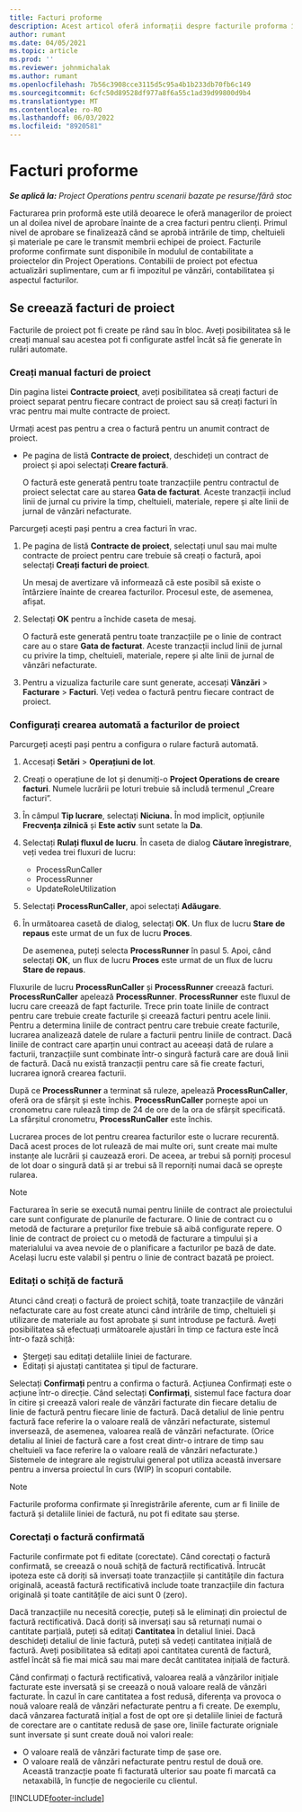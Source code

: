 ```yaml
---
title: Facturi proforme
description: Acest articol oferă informații despre facturile proforma în Operațiuni de proiect.
author: rumant
ms.date: 04/05/2021
ms.topic: article
ms.prod: ''
ms.reviewer: johnmichalak
ms.author: rumant
ms.openlocfilehash: 7b56c3908cce3115d5c95a4b1b233db70fb6c149
ms.sourcegitcommit: 6cfc50d89528df977a8f6a55c1ad39d99800d9b4
ms.translationtype: MT
ms.contentlocale: ro-RO
ms.lasthandoff: 06/03/2022
ms.locfileid: "8920581"
---
```

# <a name="proforma-invoices"></a>Facturi proforme

_**Se aplică la:** Project Operations pentru scenarii bazate pe resurse/fără stoc_

Facturarea prin proformă este utilă deoarece le oferă managerilor de proiect un al doilea nivel de aprobare înainte de a crea facturi pentru clienți. Primul nivel de aprobare se finalizează când se aprobă intrările de timp, cheltuieli și materiale pe care le transmit membrii echipei de proiect. Facturile proforme confirmate sunt disponibile în modulul de contabilitate a proiectelor din Project Operations. Contabilii de proiect pot efectua actualizări suplimentare, cum ar fi impozitul pe vânzări, contabilitatea și aspectul facturilor.


## <a name="creating-project-invoices"></a>Se creează facturi de proiect

Facturile de proiect pot fi create pe rând sau în bloc. Aveți posibilitatea să le creați manual sau acestea pot fi configurate astfel încât să fie generate în rulări automate.

### <a name="manually-create-project-invoices"></a>Creați manual facturi de proiect 

Din pagina listei **Contracte proiect**, aveți posibilitatea să creați facturi de proiect separat pentru fiecare contract de proiect sau să creați facturi în vrac pentru mai multe contracte de proiect.

Urmați acest pas pentru a crea o factură pentru un anumit contract de proiect.

- Pe pagina de listă **Contracte de proiect**, deschideți un contract de proiect și apoi selectați **Creare factură**.

    O factură este generată pentru toate tranzacțiile pentru contractul de proiect selectat care au starea **Gata de facturat**. Aceste tranzacții includ linii de jurnal cu privire la timp, cheltuieli, materiale, repere și alte linii de jurnal de vânzări nefacturate.

Parcurgeți acești pași pentru a crea facturi în vrac.

1. Pe pagina de listă **Contracte de proiect**, selectați unul sau mai multe contracte de proiect pentru care trebuie să creați o factură, apoi selectați **Creați facturi de proiect**.

    Un mesaj de avertizare vă informează că este posibil să existe o întârziere înainte de crearea facturilor. Procesul este, de asemenea, afișat.

2. Selectați **OK** pentru a închide caseta de mesaj.

    O factură este generată pentru toate tranzacțiile pe o linie de contract care au o stare **Gata de facturat**. Aceste tranzacții includ linii de jurnal cu privire la timp, cheltuieli, materiale, repere și alte linii de jurnal de vânzări nefacturate.

3. Pentru a vizualiza facturile care sunt generate, accesați **Vânzări** \> **Facturare** \> **Facturi**. Veți vedea o factură pentru fiecare contract de proiect.

### <a name="set-up-automated-creation-of-project-invoices"></a>Configurați crearea automată a facturilor de proiect 

Parcurgeți acești pași pentru a configura o rulare factură automată.

1. Accesați **Setări** \> **Operațiuni de lot**.
2. Creați o operațiune de lot și denumiți-o **Project Operations de creare facturi**. Numele lucrării pe loturi trebuie să includă termenul „Creare facturi”.
3. În câmpul **Tip lucrare**, selectați **Niciuna.** În mod implicit, opțiunile **Frecvența zilnică** și **Este activ** sunt setate la **Da**.
4. Selectați **Rulați fluxul de lucru**. În caseta de dialog **Căutare înregistrare**, veți vedea trei fluxuri de lucru:

    - ProcessRunCaller
    - ProcessRunner
    - UpdateRoleUtilization

5. Selectați **ProcessRunCaller**, apoi selectați **Adăugare**.
6. În următoarea casetă de dialog, selectați **OK**. Un flux de lucru **Stare de repaus** este urmat de un fux de lucru **Proces**.

    De asemenea, puteți selecta **ProcessRunner** în pasul 5. Apoi, când selectați **OK**, un flux de lucru **Proces** este urmat de un flux de lucru **Stare de repaus**.

Fluxurile de lucru **ProcessRunCaller** și **ProcessRunner** creează facturi. **ProcessRunCaller** apelează **ProcessRunner**. **ProcessRunner** este fluxul de lucru care creează de fapt facturile. Trece prin toate liniile de contract pentru care trebuie create facturile și creează facturi pentru acele linii. Pentru a determina liniile de contract pentru care trebuie create facturile, lucrarea analizează datele de rulare a facturii pentru liniile de contract. Dacă liniile de contract care aparțin unui contract au aceeași dată de rulare a facturii, tranzacțiile sunt combinate într-o singură factură care are două linii de factură. Dacă nu există tranzacții pentru care să fie create facturi, lucrarea ignoră crearea facturii.

După ce **ProcessRunner** a terminat să ruleze, apelează **ProcessRunCaller**, oferă ora de sfârșit și este închis. **ProcessRunCaller** pornește apoi un cronometru care rulează timp de 24 de ore de la ora de sfârșit specificată. La sfârșitul cronometru, **ProcessRunCaller** este închis.

Lucrarea proces de lot pentru crearea facturilor este o lucrare recurentă. Dacă acest proces de lot rulează de mai multe ori, sunt create mai multe instanțe ale lucrării și cauzează erori. De aceea, ar trebui să porniți procesul de lot doar o singură dată și ar trebui să îl reporniți numai dacă se oprește rularea.

> [!NOTE]
> Facturarea în serie se execută numai pentru liniile de contract ale proiectului care sunt configurate de planurile de facturare. O linie de contract cu o metodă de facturare a prețurilor fixe trebuie să aibă configurate repere. O linie de contract de proiect cu o metodă de facturare a timpului și a materialului va avea nevoie de o planificare a facturilor pe bază de date. Același lucru este valabil și pentru o linie de contract bazată pe proiect.      
 
### <a name="edit-a-draft-invoice"></a>Editați o schiță de factură

Atunci când creați o factură de proiect schiță, toate tranzacțiile de vânzări nefacturate care au fost create atunci când intrările de timp, cheltuieli și utilizare de materiale au fost aprobate și sunt introduse pe factură. Aveți posibilitatea să efectuați următoarele ajustări în timp ce factura este încă într-o fază schiță:

- Ștergeți sau editați detaliile liniei de facturare.
- Editați și ajustați cantitatea și tipul de facturare.

Selectați **Confirmați** pentru a confirma o factură. Acțiunea Confirmați este o acțiune într-o direcție. Când selectați **Confirmați**, sistemul face factura doar în citire și creează valori reale de vânzări facturate din fiecare detaliu de linie de factură pentru fiecare linie de factură. Dacă detaliul de linie pentru factură face referire la o valoare reală de vânzări nefacturate, sistemul inversează, de asemenea, valoarea reală de vânzări nefacturate. (Orice detaliu al liniei de factură care a fost creat dintr-o intrare de timp sau cheltuieli va face referire la o valoare reală de vânzări nefacturate.) Sistemele de integrare ale registrului general pot utiliza această inversare pentru a inversa proiectul în curs (WIP) în scopuri contabile.

> [!NOTE]
> Facturile proforma confirmate și înregistrările aferente, cum ar fi liniile de factură și detaliile liniei de factură, nu pot fi editate sau șterse. 

### <a name="correct-a-confirmed-invoice"></a>Corectați o factură confirmată

Facturile confirmate pot fi editate (corectate). Când corectați o factură confirmată, se creează o nouă schiță de factură rectificativă. Întrucât ipoteza este că doriți să inversați toate tranzacțiile și cantitățile din factura originală, această factură rectificativă include toate tranzacțiile din factura originală și toate cantitățile de aici sunt 0 (zero).

Dacă tranzacțiile nu necesită corecție, puteți să le eliminați din proiectul de factură rectificativă. Dacă doriți să inversați sau să returnați numai o cantitate parțială, puteți să editați **Cantitatea** în detaliul liniei. Dacă deschideți detaliul de linie factură, puteți să vedeți cantitatea inițială de factură. Aveți posibilitatea să editați apoi cantitatea curentă de factură, astfel încât să fie mai mică sau mai mare decât cantitatea inițială de factură.

Când confirmați o factură rectificativă, valoarea reală a vânzărilor inițiale facturate este inversată și se creează o nouă valoare reală de vânzări facturate. În cazul în care cantitatea a fost redusă, diferența va provoca o nouă valoare reală de vânzări nefacturate pentru a fi create. De exemplu, dacă vânzarea facturată inițial a fost de opt ore și detaliile liniei de factură de corectare are o cantitate redusă de șase ore, liniile facturate origniale sunt inversate și sunt create două noi valori reale:

- O valoare reală de vânzări facturate timp de șase ore.
- O valoare reală de vânzări nefacturate pentru restul de două ore. Această tranzacție poate fi facturată ulterior sau poate fi marcată ca netaxabilă, în funcție de negocierile cu clientul.


[!INCLUDE[footer-include](../includes/footer-banner.md)]
